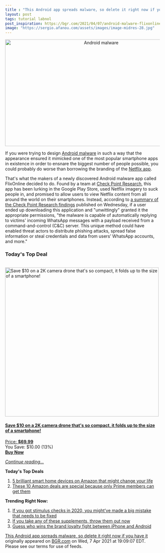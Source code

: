 ```yaml
---
title : "This Android app spreads malware, so delete it right now if you have it"
layout: post
tags: tutorial labnol
post_inspiration: https://bgr.com/2021/04/07/android-malware-flixonline-fake-netflix-app-removed-from-google-play-store/
image: "https://sergio.afanou.com/assets/images/image-midres-28.jpg"
---
```


<center><a href="https://bgr.com/2021/04/07/android-malware-flixonline-fake-netflix-app-removed-from-google-play-store/" class="bgr-rss-featured-image bgr-rss-test-class"><img loading="lazy" width="610" height="346" src="https://bgr.com/wp-content/uploads/2021/02/rsz_adobestock_303249453.jpg?quality=70&amp;strip=all&amp;w=610" class="attachment-feed_normal size-feed_normal wp-post-image" alt="Android malware" loading="lazy" srcset="https://bgr.com/wp-content/uploads/2021/02/rsz_adobestock_303249453.jpg 1287w, https://bgr.com/wp-content/uploads/2021/02/rsz_adobestock_303249453.jpg?resize=150,85 150w, https://bgr.com/wp-content/uploads/2021/02/rsz_adobestock_303249453.jpg?resize=300,170 300w, https://bgr.com/wp-content/uploads/2021/02/rsz_adobestock_303249453.jpg?resize=768,435 768w, https://bgr.com/wp-content/uploads/2021/02/rsz_adobestock_303249453.jpg?resize=1024,580 1024w, https://bgr.com/wp-content/uploads/2021/02/rsz_adobestock_303249453.jpg?resize=610,346 610w, https://bgr.com/wp-content/uploads/2021/02/rsz_adobestock_303249453.jpg?resize=664,376 664w, https://bgr.com/wp-content/uploads/2021/02/rsz_adobestock_303249453.jpg?resize=1200,680 1200w, https://bgr.com/wp-content/uploads/2021/02/rsz_adobestock_303249453.jpg?resize=782,443 782w, https://bgr.com/wp-content/uploads/2021/02/rsz_adobestock_303249453.jpg?resize=827,468 827w, https://bgr.com/wp-content/uploads/2021/02/rsz_adobestock_303249453.jpg?resize=800,453 800w" sizes="(max-width: 610px) 100vw, 610px" title="Android malware" /></a></center><p>If you were trying to design <a href="https://bgr.com/2021/03/29/android-malware-disguised-as-system-update/">Android malware</a> in such a way that the appearance ensured it mimicked one of the most popular smartphone apps in existence in order to ensnare the biggest number of people possible, you could probably do worse than borrowing the branding of the <a href="https://apps.apple.com/us/app/netflix/id363590051">Netflix app</a>.</p>
<p>That's what the makers of a newly discovered Android malware app called FlixOnline decided to do. Found by a team at <a href="https://research.checkpoint.com/">Check Point Research</a>, this app has been lurking in the Google Play Store, used Netflix imagery to suck people in, and promised to allow users to view Netflix content from all around the world on their smartphones. Instead, according to <a href="https://research.checkpoint.com/2021/new-wormable-android-malware-spreads-by-creating-auto-replies-to-messages-in-whatsapp/">a summary of the Check Point Research findings</a> published on Wednesday, if a user ended up downloading this application and "unwittingly" granted it the appropriate permissions, "the malware is capable of automatically replying to victims' incoming WhatsApp messages with a payload received from a command-and-control (C&amp;C) server. This unique method could have enabled threat actors to distribute phishing attacks, spread false information or steal credentials and data from users&rsquo; WhatsApp accounts, and more."</p>
<h3>Today's Top Deal</h3>
<p><a href="https://www.amazon.com/gp/product/B08GLFDPWR?tag=b0c55topdeals-20"><br><img height="483px" width="500px" src="https://m.media-amazon.com/images/I/513KOLHWgfL.jpg" alt="Save $10 on a 2K camera drone that's so compact, it folds up to the size of a smartphone!"><br></a></p>
<h4><a href="https://www.amazon.com/gp/product/B08GLFDPWR?tag=b0c55rss-20">Save $10 on a 2K camera drone that's so compact, it folds up to the size of a smartphone!</a></h4>
<p><a href="https://www.amazon.com/gp/product/B08GLFDPWR?tag=b0c55rss-20">Price: <strong>$69.99</strong></a><br><span>You Save: $10.00 (13%)</span><br><strong><a href="https://www.amazon.com/gp/product/B08GLFDPWR?tag=b0c55rss-20">Buy Now</a></strong></p>
<p><a href="https://bgr.com/2021/04/07/android-malware-flixonline-fake-netflix-app-removed-from-google-play-store/" class="more-link"><em>Continue reading...</em></a></p>

<p><strong>Today's Top Deals</strong></p>
<ol>
<li><a href="https://bgr.com/2021/04/06/best-smart-home-devices-2021-april-edition/?utm_source=rss&#038;utm_campaign=topdeals">5 brilliant smart home devices on Amazon that might change your life</a></li>
<li><a href="https://bgr.com/2021/04/07/best-amazon-deals-today-top-10-prime-only-apr-week-1/?utm_source=rss&#038;utm_campaign=topdeals">These 10 Amazon deals are special because only Prime members can get them</a></li>
</ol>

<p><strong>Trending Right Now:</strong></p>
<ol>
<li><a href="https://bgr.com/2021/04/07/stimulus-check-update-irs-explains-recovery-rebate-credit-issues/">If you got stimulus checks in 2020, you might&#8217;ve made a big mistake that needs to be fixed</a></li>
<li><a href="https://bgr.com/2021/04/07/product-recall-supplement-shake/">If you take any of these supplements, throw them out now</a></li>
<li><a href="https://bgr.com/2021/04/07/ios-vs-android-iphone-brand-loyalty-survey-results/">Guess who wins the brand loyalty fight between iPhone and Android</a></li>
</ol>
<p><a href="https://bgr.com/2021/04/07/android-malware-flixonline-fake-netflix-app-removed-from-google-play-store/">This Android app spreads malware, so delete it right now if you have it</a> originally appeared on <a href="http://bgr.com">BGR.com</a> on Wed, 7 Apr 2021 at 19:09:07 EDT. Please see our terms for use of feeds.</p>